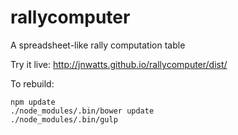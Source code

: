 # rallycomputer
A spreadsheet-like rally computation table

Try it live: http://jnwatts.github.io/rallycomputer/dist/

To rebuild:

```
npm update
./node_modules/.bin/bower update
./node_modules/.bin/gulp
```
